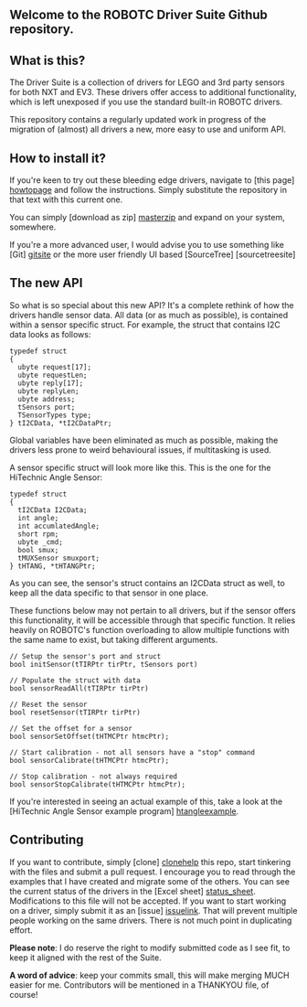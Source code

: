 Welcome to the ROBOTC Driver Suite Github repository.
--

What is this?
--------------
The Driver Suite is a collection of drivers for LEGO and 3rd party sensors for both NXT and EV3.  These drivers offer access to additional functionality, which is left unexposed if you use the standard built-in ROBOTC drivers. 

This repository contains a regularly updated work in progress of the migration of (almost) all drivers a new, more easy to use and uniform API.

How to install it?
--------------
If you're keen to try out these bleeding edge drivers, navigate to [this page] [howtopage] and follow the instructions.  Simply substitute the repository in that text with this current one.

You can simply [download as zip] [masterzip] and expand on your system, somewhere.

If you're a more advanced user, I would advise you to use something like [Git] [gitsite] or the more user friendly UI based [SourceTree] [sourcetreesite]

The new API
--------------
So what is so special about this new API?  It's a complete rethink of how the drivers handle sensor data.  All data (or as much as possible), is contained within a sensor specific struct.  For example, the struct that contains I2C data looks as follows:
```
typedef struct
{
  ubyte request[17];
  ubyte requestLen;
  ubyte reply[17];
  ubyte replyLen;
  ubyte address;
  tSensors port;
  TSensorTypes type;
} tI2CData, *tI2CDataPtr;
```
Global variables have been eliminated as much as possible, making the drivers less prone to weird behavioural issues, if multitasking is used.

A sensor specific struct will look more like this.  This is the one for the HiTechnic Angle Sensor:
```
typedef struct
{
  tI2CData I2CData;
  int angle;
  int accumlatedAngle;
  short rpm;
  ubyte _cmd;
  bool smux;
  tMUXSensor smuxport;
} tHTANG, *tHTANGPtr;
```
As you can see, the sensor's struct contains an I2CData struct as well, to keep all the data specific to that sensor in one place.

These functions below may not pertain to all drivers, but if the sensor offers this functionality, it will be accessible through that specific function.  It relies heavily on ROBOTC's function overloading to allow multiple functions with the same name to exist, but taking different arguments.
```
// Setup the sensor's port and struct
bool initSensor(tTIRPtr tirPtr, tSensors port)

// Populate the struct with data
bool sensorReadAll(tTIRPtr tirPtr)

// Reset the sensor
bool resetSensor(tTIRPtr tirPtr)

// Set the offset for a sensor
bool sensorSetOffset(tHTMCPtr htmcPtr);

// Start calibration - not all sensors have a "stop" command
bool sensorCalibrate(tHTMCPtr htmcPtr);

// Stop calibration - not always required
bool sensorStopCalibrate(tHTMCPtr htmcPtr);
```
If you're interested in seeing an actual example of this, take a look at the [HiTechnic Angle Sensor example program] [htangleexample].

Contributing
--------------
If you want to contribute, simply [clone] [clonehelp] this repo, start tinkering with the files and submit a pull request. I encourage you to read through the examples that I have created and migrate some of the others.  You can see the current status of the drivers in the [Excel sheet] [status_sheet].  Modifications to this file will not be accepted.  If you want to start working on a driver, simply submit it as an [issue] [issuelink].  That will prevent multiple people working on the same drivers.  There is not much point in duplicating effort.

**Please note**: I do reserve the right to modify submitted code as I see fit, to keep it aligned with the rest of the Suite.

**A word of advice**: keep your commits small, this will make merging MUCH easier for me.
Contributors will be mentioned in a THANKYOU file, of course!

[issuelink]: https://github.com/botbench/robotcdriversuite/issues
[status_sheet]: https://github.com/botbench/robotcdriversuite/raw/master/status_drivers.xlsx
[clonehelp]: https://help.github.com/articles/fork-a-repo
[htangleexample]: https://github.com/botbench/robotcdriversuite/blob/master/examples/hitechnic-angle-test1.c
[gitsite]: http://git-scm.com/download/win
[souretreesite]: http://www.sourcetreeapp.com/
[masterzip]: https://github.com/github/linguist/archive/master.zip
[howtopage]: http://botbench.com/blog/2013/12/13/robotc-3-x-driver-suite-is-now-on-git/

